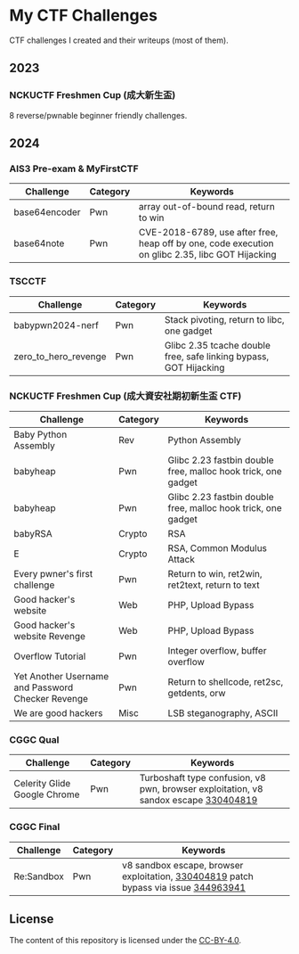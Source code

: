 # My CTF Challenges

CTF challenges I created and their writeups (most of them).

## 2023

### NCKUCTF Freshmen Cup (成大新生盃)

8 reverse/pwnable beginner friendly challenges.

## 2024

### AIS3 Pre-exam & MyFirstCTF

| Challenge                                                    | Category  | Keywords               |
| ------------------------------------------------------------ | --------- | ---------------------- |
| base64encoder | Pwn       |    array out-of-bound read, return to win          |
| base64note  | Pwn  | CVE-2018-6789, use after free, heap off by one, code execution on glibc 2.35, libc GOT Hijacking |

### TSCCTF

| Challenge                                                    | Category  | Keywords               |
| ------------------------------------------------------------ | --------- | ---------------------- |
| babypwn2024-nerf | Pwn      | Stack pivoting, return to libc, one gadget             |
| zero_to_hero_revenge  | Pwn | Glibc 2.35 tcache double free, safe linking bypass, GOT Hijacking |

### NCKUCTF Freshmen Cup (成大資安社期初新生盃 CTF)

| Challenge                                                    | Category  | Keywords               |
| ------------------------------------------------------------ | --------- | ---------------------- |
| Baby Python Assembly | Rev      | Python   Assembly          |
| babyheap  | Pwn | Glibc 2.23 fastbin double free, malloc hook trick, one gadget|
| babyheap  | Pwn | Glibc 2.23 fastbin double free, malloc hook trick, one gadget|
| babyRSA  | Crypto | RSA|
| E  | Crypto | RSA, Common Modulus Attack|
| Every pwner's first challenge  | Pwn | Return to win, ret2win, ret2text, return to text|
| Good hacker's website  | Web | PHP, Upload Bypass|
| Good hacker's website  Revenge | Web | PHP, Upload Bypass|
| Overflow Tutorial  | Pwn | Integer overflow, buffer overflow|
| Yet Another Username and Password Checker Revenge  | Pwn | Return to shellcode, ret2sc, getdents, orw|
| We are good hackers  | Misc | LSB steganography, ASCII|

### CGGC Qual

| Challenge                                                    | Category  | Keywords               |
| ------------------------------------------------------------ | --------- | ---------------------- |
|Celerity Glide Google Chrome|Pwn|Turboshaft type confusion, v8 pwn, browser exploitation, v8 sandox escape [330404819](https://issues.chromium.org/issues/330404819)|

### CGGC Final

| Challenge                                                    | Category  | Keywords               |
| ------------------------------------------------------------ | --------- | ---------------------- |
|Re:Sandbox|Pwn|v8 sandbox escape, browser exploitation, [330404819](https://issues.chromium.org/issues/330404819) patch bypass via issue [344963941](https://issues.chromium.org/issues/344963941)|

## License

The content of this repository is licensed under the [CC-BY-4.0](https://choosealicense.com/licenses/cc-by-sa-4.0/).
